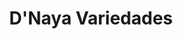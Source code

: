 ---
title: "D'Naya Variedades"
url: /santiago-de-los-caballeros/dnaya-variedades/
shop: tienda de variedades
---